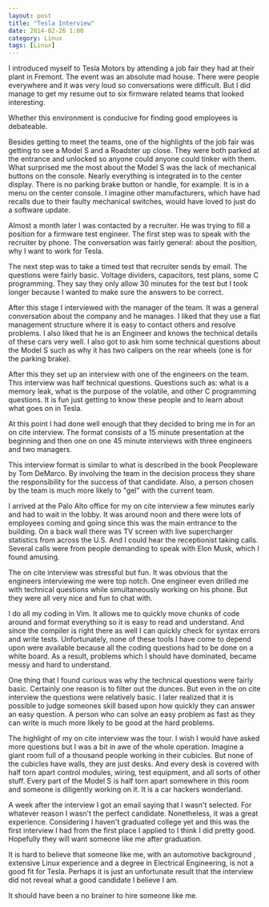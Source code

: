 ```yaml
---
layout: post
title: "Tesla Interview"
date: 2014-02-26 1:00
category: Linux
tags: [Linux]
---
```


I introduced myself to Tesla Motors by attending a job
fair they had at their plant in Fremont.
The event was an absolute mad house.
There were people everywhere and it was very loud
so conversations were difficult.
But I did manage to get my resume out to six firmware related
teams that looked interesting.

Whether this environment is conducive for finding good employees
is debateable.

Besides getting to meet the teams, one of the highlights
of the job fair was getting to see a Model S and a Roadster up close.
They were both parked at the entrance and unlocked so anyone could
anyone could tinker with them.  What surprised me the most about the
Model S was the lack of mechanical buttons on the console.  Nearly
everything is integrated in to the center display.  There is no
parking brake button or handle, for example. It is in a menu on
the center console.  I imagine other manufacturers, which have had
recalls due to their faulty mechanical switches, would have loved
to just do a software update.

Almost a month later I was contacted by a recruiter.
He was trying to fill a position for a firmware test engineer.
The first step was to speak with the recruiter by phone.
The conversation was fairly general: about the position,
why I want to work for Tesla.

The next step was to take a timed test that recruiter sends by email.
The questions were fairly basic.  Voltage dividers, capacitors,
test plans, some C programming.
They say they only allow 30 minutes for the test but I took longer
because I wanted to make sure the answers to be correct.

After this stage I interviewed with the manager of the team.
It was a general conversation about the company and he manages.
I liked that they use a flat management structure
where it is easy to contact others and resolve problems.
I also liked that he is an Engineer and knows the technical details
of these cars very well.  I also got to ask him some technical
questions about the Model S such as why it has two calipers on the
rear wheels (one is for the parking brake).

After this they set up an interview with one of the engineers on the team.
This interview was half technical questions.
Questions such as: what is a memory leak, what is the purpose of the volatile,
and other C programming questions.
It is fun just getting to know these people and to learn about what
goes on in Tesla.

At this point I had done well enough that they decided to bring me
in for an on cite interview.
The format consists of a 15 minute presentation at the beginning and
then one on one 45 minute interviews with three engineers and two managers.

This interview format is similar to what is described in the book
Peopleware by Tom DeMarco.
By involving the team in the decision process they share the
responsibility for the success of that candidate.
Also, a person chosen by the team is much more likely to "gel" with
the current team.

I arrived at the Palo Alto office for my on cite interview a few
minutes early and had to wait in the lobby.
It was around noon and there were lots of employees coming and going
since this was the main entrance to the building.
On a back wall there was TV screen with live supercharger statistics
from across the U.S.  And I could hear the receptionist taking calls.
Several calls were from people demanding to speak with Elon Musk,
which I found amusing.

The on cite interview was stressful but fun.
It was obvious that the engineers interviewing me were top notch.
One engineer even drilled me with technical questions while
simultaneously working on his phone.
But they were all very nice and fun to chat with.

I do all my coding in Vim.
It allows me to quickly move chunks of code around and format everything
so it is easy to read and understand.
And since the compiler is right there as well I can quickly
check for syntax errors and write tests.
Unfortunately, none of these tools I have come to depend upon were
available because all the coding questions had to be done on a white
board.
As a result, problems which I should have dominated,
became messy and hard to understand.

One thing that I found curious was why the technical questions
were fairly basic.  Certainly one reason is to filter out the dunces.
But even in the on cite interview the questions were relatively basic.
I later realized that it is possible to judge someones skill based
upon how quickly they can answer an easy question.
A person who can solve an easy problem as fast as they can write
is much more likely to be good at the hard problems.

The highlight of my on cite interview was the tour.
I wish I would have asked more questions but I was a bit in
awe of the whole operation.
Imagine a giant room full of a thousand people working in their cubicles.
But none of the cubicles have walls, they are just desks.
And every desk is covered with half torn apart control modules,
wiring, test equipment, and all sorts of other stuff.
Every part of the Model S is half torn apart somewhere in this room
and someone is diligently working on it.
It is a car hackers wonderland.

A week after the interview I got an email saying that I wasn't selected.
For whatever reason I wasn't the perfect candidate.
Nonetheless, it was a great experience.
Considering I haven't graduated college yet and this was the
first interview I had from the first place I applied to I think
I did pretty good.  Hopefully they will want someone like me
after graduation.

It is hard to believe that someone like me, with an automotive background
, extensive Linux experience and a degree in Electrical Engineering,
is not a good fit for Tesla.  Perhaps it is just an unfortunate result
that the interview did not reveal what a good candidate I believe I am.

It should have been a no brainer to hire someone like me.

